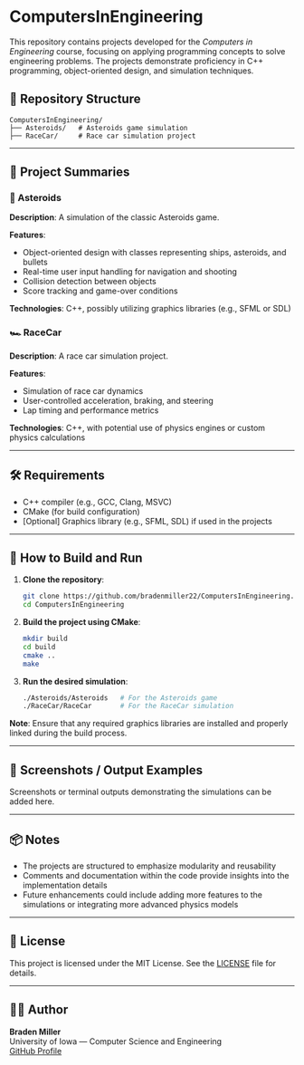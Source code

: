 # ComputersInEngineering

This repository contains projects developed for the *Computers in Engineering* course, focusing on applying programming concepts to solve engineering problems. The projects demonstrate proficiency in C++ programming, object-oriented design, and simulation techniques.

## 📁 Repository Structure

```plaintext
ComputersInEngineering/
├── Asteroids/   # Asteroids game simulation
├── RaceCar/     # Race car simulation project
```

---

## 🧠 Project Summaries

### 🚀 Asteroids

**Description**: A simulation of the classic Asteroids game.

**Features**:
- Object-oriented design with classes representing ships, asteroids, and bullets
- Real-time user input handling for navigation and shooting
- Collision detection between objects
- Score tracking and game-over conditions

**Technologies**: C++, possibly utilizing graphics libraries (e.g., SFML or SDL)

### 🏎️ RaceCar

**Description**: A race car simulation project.

**Features**:
- Simulation of race car dynamics
- User-controlled acceleration, braking, and steering
- Lap timing and performance metrics

**Technologies**: C++, with potential use of physics engines or custom physics calculations

---

## 🛠️ Requirements

- C++ compiler (e.g., GCC, Clang, MSVC)
- CMake (for build configuration)
- [Optional] Graphics library (e.g., SFML, SDL) if used in the projects

---

## 🧪 How to Build and Run

1. **Clone the repository**:
   ```bash
   git clone https://github.com/bradenmiller22/ComputersInEngineering.git
   cd ComputersInEngineering
   ```

2. **Build the project using CMake**:
   ```bash
   mkdir build
   cd build
   cmake ..
   make
   ```

3. **Run the desired simulation**:
   ```bash
   ./Asteroids/Asteroids   # For the Asteroids game
   ./RaceCar/RaceCar       # For the RaceCar simulation
   ```

**Note**: Ensure that any required graphics libraries are installed and properly linked during the build process.

---

## 📸 Screenshots / Output Examples

Screenshots or terminal outputs demonstrating the simulations can be added here.

---

## 📦 Notes

- The projects are structured to emphasize modularity and reusability
- Comments and documentation within the code provide insights into the implementation details
- Future enhancements could include adding more features to the simulations or integrating more advanced physics models

---

## 🧾 License

This project is licensed under the MIT License. See the [LICENSE](LICENSE) file for details.

---

## 🙋‍♂️ Author

**Braden Miller**  
University of Iowa — Computer Science and Engineering  
[GitHub Profile](https://github.com/bradenmiller22)
